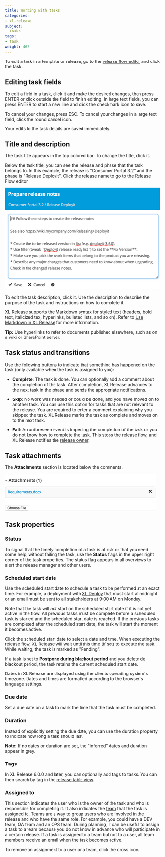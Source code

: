 ```yaml
---
title: Working with tasks
categories:
- xl-release
subject:
- Tasks
tags:
- task
weight: 462
---
```


To edit a task in a template or release, go to the [release flow editor](/xl-release/how-to/using-the-release-flow-editor.html) and click the task.

## Editing task fields

To edit a field in a task, click it and make the desired changes, then press ENTER or click outside the field to finish editing. In large text fields, you can press ENTER to start a new line and click the checkmark icon to save.

To cancel your changes, press ESC. To cancel your changes in a large text field, click the round cancel icon.

Your edits to the task details are saved immediately.

## Title and description

The task title appears in the top colored bar. To change the title, click it.

Below the task title, you can see the release and phase that the task belongs to. In this example, the release is "Consumer Portal 3.2" and the phase is "Release Deployit". Click the release name to go to the Release Flow editor.

![Edit Task Description](../images/edit-task-description.png)

To edit the task description, click it. Use the description to describe the purpose of the task and instructions on how to complete it.

XL Release supports the Markdown syntax for styled text (headers, bold text, italicized tex, hyperlinks, bulleted lists, and so on). Refer to [Use Markdown in XL Release](/xl-release/how-to/use-markdown-in-xl-release.html) for more information.

**Tip:** Use hyperlinks to refer to documents published elsewhere, such as on a wiki or SharePoint server.

## Task status and transitions

Use the following buttons to indicate that something has happened on the task (only available when the task is assigned to you):

* **Complete**: The task is done. You can optionally add a comment about the completion of the task. After completion, XL Release advances to the next task in the phase and sends the appropriate notifications.

* **Skip**: No work was needed or could be done, and you have moved on to another task. You can use this option for tasks that are not relevant to the release. You are required to enter a comment explaining why you skipped the task. XL Release marks the task as complete and moves on to the next task.

* **Fail**: An unforeseen event is impeding the completion of the task or you do not know how to complete the task. This stops the release flow, and XL Release notifies the [release owner](/xl-release/concept/core-concepts-of-xl-release.html).

## Task attachments

The **Attachments** section is located below the comments.

![Task attachments](../images/task-attachments.png)

## Task properties

### Status

To signal that the timely completion of a task is at risk or that you need some help, without failing the task, use the **Status** flags in the upper right corner of the task properties. The status flag appears in all overviews to alert the release manager and other users.

### Scheduled start date

Use the scheduled start date to schedule a task to be performed at an exact time. For example, a deployment with [XL Deploy](/xl-release/how-to/create-an-xl-deploy-task.html) that must start at midnight or an email must be sent to all stakeholders at 9:00 AM on Monday.

Note that the task will _not_ start on the scheduled start date if it is not yet active in the flow. All previous tasks must be complete before a scheduled task is started and the scheduled start date is reached. If the previous tasks are completed after the scheduled start date, the task will start the moment it becomes active.

Click the scheduled start date to select a date and time. When executing the release flow, XL Release will wait until this time (if set) to execute the task. While waiting, the task is marked as "Pending".

If a task is set to **Postpone during blackout period** and you delete de blackout period, the task retains the current scheduled start date.

Dates in XL Release are displayed using the clients operating system's timezone. Dates and times are formatted according to the browser's language settings.

### Due date

Set a due date on a task to mark the time that the task must be completed.

### Duration

Instead of explicitly setting the due date, you can use the duration property to indicate how long a task should last.

**Note:** If no dates or duration are set, the "inferred" dates and duration appear in grey.

### Tags

In XL Release 6.0.0 and later, you can optionally add tags to tasks. You can then search by tag in the [release table view](/xl-release/how-to/using-the-table-view.html).

### Assigned to

This section indicates the user who is the owner of the task and who is responsible for completing it. It also indicates the [team](/xl-release/how-to/configure-teams-for-a-release.html) that the task is assigned to. Teams are a way to group users who are involved in the release and who have the same role. For example, you could have a DEV team, QA team and an OPS team. During planning, it can be useful to assign a task to a team because you do not know in advance who will participate in a certain release. If a task is assigned to a team but not to a user, all team members receive an email when the task becomes active.

To remove an assignment to a user or a team, click the cross icon.
